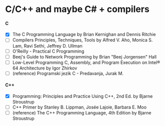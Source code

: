 # C/C++ and maybe C# + compilers

#### C
- [x] The C Programming Language by Brian Kernighan and Dennis Ritchie
- [ ] Compilers Principles, Techniques, Tools by Alfred V. Aho, Monica S. Lam, Ravi Sethi, Jeffrey D. Ullman
- [ ] O'Reilly - Practical C Programming
- [ ] Beej's Guide to Network Programming by Brian "Beej Jorgensen" Hall
- [ ] Low-Level Programming C, Assembly, and Program Execution on Intel® 64 Architecture by Igor Zhirkov 
- [ ] (reference) Programski jezik C - Predavanja, Jurak M.

#### C++
- [x] Programming: Principles and Practice Using C++, 2nd Ed. by Bjarne Stroustrup
- [ ] C++ Primer by Stanley B. Lippman, Josée Lajoie, Barbara E. Moo
- [ ] (reference) The C++ Programming Language, 4th Edition by Bjarne Stroustrup

